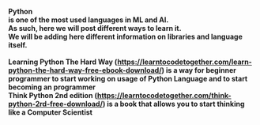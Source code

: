<b>Python<b><br/> is one of the most used languages in ML and AI.<br/>
As such, here we will post different ways to learn it.<br/>
We will be adding here different information on libraries and language itself.<br/>
<br/>
  <bold>Learning Python The Hard Way</bold> (https://learntocodetogether.com/learn-python-the-hard-way-free-ebook-download/) is a way for beginner programmer to start working on usage of Python Language and to start becoming an programmer<br/>
  <bold>Think Python 2nd edition</bold> (https://learntocodetogether.com/think-python-2rd-free-download/) is a book that allows you to start thinking like a Computer Scientist<br/>
  
